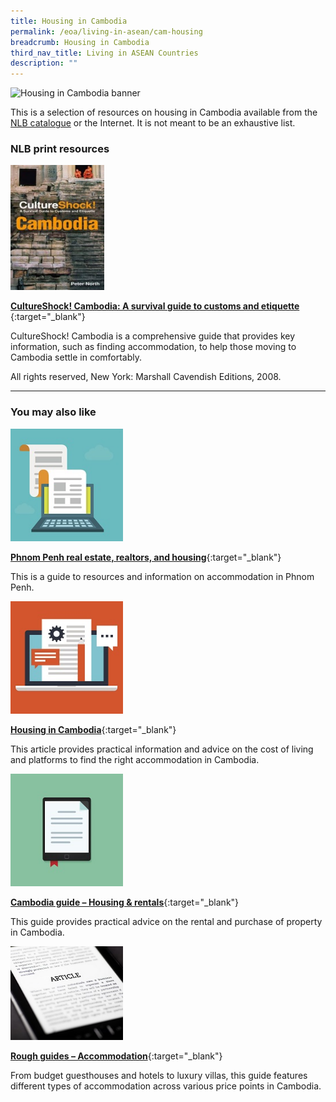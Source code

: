 ```yaml
---
title: Housing in Cambodia
permalink: /eoa/living-in-asean/cam-housing
breadcrumb: Housing in Cambodia
third_nav_title: Living in ASEAN Countries
description: ""
---
```




<img src="/images/asean-living/ASEAN-Cambodia-Housing.jpg" alt="Housing in Cambodia banner" style="width:800px;" />

This is a selection of resources on housing in Cambodia available from the [NLB catalogue](http://catalogue.nlb.gov.sg/) or the Internet.  It is not meant to be an exhaustive list.

### **NLB print resources**

<img src="/images/book-covers/CultureShock-Cambodia-A-survival-guide-to-customs-and-etiquette.jpg" style="width:150px;" />

[**CultureShock! Cambodia: A survival guide to customs and etiquette** ](http://eservice.nlb.gov.sg/item_holding.aspx?bid=13155776){:target="_blank"}

CultureShock! Cambodia is a comprehensive guide that provides key information, such as finding accommodation, to help those moving to Cambodia settle in comfortably.

All rights reserved, New York: Marshall Cavendish Editions, 2008.

---

### **You may also like**

<img src="/images/resources/Article 1.jpg" style="width:180px;" />

[**Phnom Penh real estate, realtors, and housing**](http://www.movetocambodia.com/city-guides/phnom-penh/expat-essentials/real-estate-and-housing/){:target="_blank"}

This is a guide to resources and information on accommodation in Phnom Penh.

<img src="/images/resources/Article 4.jpg" style="width:180px;" />

[**Housing in Cambodia**](http://www.internations.org/cambodia-expats/guide/living-in-cambodia-17146/housing-in-cambodia-2){:target="_blank"}

This article provides practical information and advice on the cost of living and platforms to find the right accommodation in Cambodia.

<img src="/images/resources/Article 2.jpg" style="width:180px;" />

[**Cambodia guide – Housing & rentals**](https://www.justlanded.com/english/Cambodia/Cambodia-Guide/Housing-Rentals){:target="_blank"}

This guide provides practical advice on the rental and purchase of property in Cambodia.

<img src="/images/resources/Article 3.jpg" style="width:180px;" />

[**Rough guides – Accommodation**](https://www.roughguides.com/destinations/asia/cambodia/accommodation/){:target="_blank"}

From budget guesthouses and hotels to luxury villas, this guide features different types of accommodation across various price points in Cambodia.

